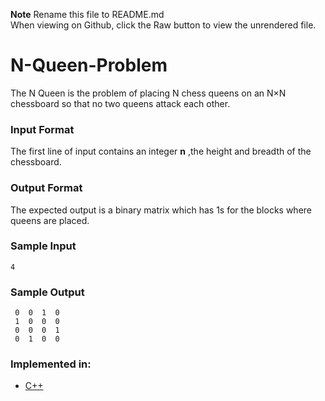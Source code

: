 **Note**
Rename this file to README.md  
When viewing on Github, click the Raw button to view the unrendered file.

# N-Queen-Problem
The N Queen is the problem of placing N chess queens on an N×N chessboard so that no two queens attack each other.

### Input Format

The first line of input contains an integer **n** ,the height and breadth of the chessboard.

### Output Format

The expected output is a binary matrix which has 1s for the blocks where queens are placed.

### Sample Input

```
4

```

### Sample Output

```
 0  0  1  0 
 1  0  0  0 
 0  0  0  1 
 0  1  0  0 
```

### Implemented in:

- [C++](n-queen-problem.cpp)

